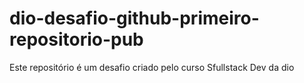 # dio-desafio-github-primeiro-repositorio-pub
Este repositório é um desafio criado pelo curso Sfullstack Dev da dio
